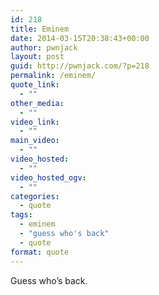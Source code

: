 ```yaml
---
id: 218
title: Eminem
date: 2014-03-15T20:38:43+00:00
author: pwnjack
layout: post
guid: http://pwnjack.com/?p=218
permalink: /eminem/
quote_link:
  - ""
other_media:
  - ""
video_link:
  - ""
main_video:
  - ""
video_hosted:
  - ""
video_hosted_ogv:
  - ""
categories:
  - quote
tags:
  - eminem
  - "guess who's back"
  - quote
format: quote
---
```

Guess who&#8217;s back.